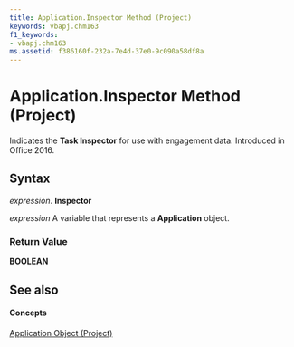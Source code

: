 ```yaml
---
title: Application.Inspector Method (Project)
keywords: vbapj.chm163
f1_keywords:
- vbapj.chm163
ms.assetid: f386160f-232a-7e4d-37e0-9c090a58df8a
---
```



# Application.Inspector Method (Project)

Indicates the  **Task Inspector** for use with engagement data. Introduced in Office 2016.


## Syntax

 _expression_. **Inspector**

 _expression_ A variable that represents a **Application** object.


### Return Value

 **BOOLEAN**


## See also


#### Concepts


[Application Object (Project)](application-object-project.md)

